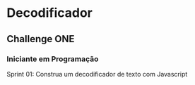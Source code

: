 # Decodificador

## Challenge ONE

### Iniciante em Programação

Sprint 01: Construa um decodificador de texto com Javascript
